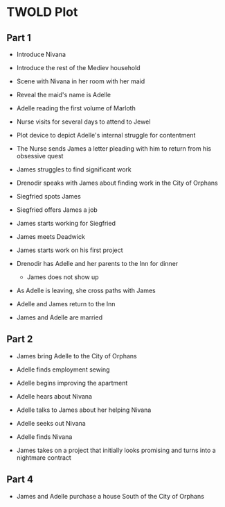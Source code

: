 # TWOLD Plot

## Part 1

* Introduce Nivana
* Introduce the rest of the Mediev household
* Scene with Nivana in her room with her maid
* Reveal the maid's name is Adelle
* Adelle reading the first volume of Marloth
* Nurse visits for several days to attend to Jewel
* Plot device to depict Adelle's internal struggle for contentment
* The Nurse sends James a letter pleading with him to return from his obsessive quest



* James struggles to find significant work
* Drenodir speaks with James about finding work in the City of Orphans
* Siegfried spots James
* Siegfried offers James a job
* James starts working for Siegfried
* James meets Deadwick



* James starts work on his first project



* Drenodir has Adelle and her parents to the Inn for dinner
  * James does not show up
* As Adelle is leaving, she cross paths with James
* Adelle and James return to the Inn



* James and Adelle are married

## Part 2

* James bring Adelle to the City of Orphans
* Adelle finds employment sewing
* Adelle begins improving the apartment



* Adelle hears about Nivana
* Adelle talks to James about her helping Nivana
* Adelle seeks out Nivana
* Adelle finds Nivana



* James takes on a project that initially looks promising and turns into a nightmare contract



## Part 4

* James and Adelle purchase a house South of the City of Orphans